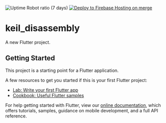 ![Uptime Robot ratio (7 days)](https://img.shields.io/uptimerobot/ratio/7/m787370700-4ec56484d2dce29d143ac464?label=Uptime&style=flat)
[![Deploy to Firebase Hosting on merge](https://github.com/rithviknishad/keil_disassembly/actions/workflows/firebase-hosting-merge.yml/badge.svg)](https://github.com/rithviknishad/keil_disassembly/actions/workflows/firebase-hosting-merge.yml)
# keil_disassembly

A new Flutter project.

## Getting Started

This project is a starting point for a Flutter application.

A few resources to get you started if this is your first Flutter project:

- [Lab: Write your first Flutter app](https://flutter.dev/docs/get-started/codelab)
- [Cookbook: Useful Flutter samples](https://flutter.dev/docs/cookbook)

For help getting started with Flutter, view our
[online documentation](https://flutter.dev/docs), which offers tutorials,
samples, guidance on mobile development, and a full API reference.

